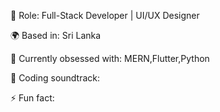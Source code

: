 💼 Role:  Full-Stack Developer | UI/UX Designer

🌍 Based in: Sri Lanka

🧠 Currently obsessed with: MERN,Flutter,Python

🎵 Coding soundtrack: 

⚡ Fun fact: 

<!---
AnushaniiD/AnushaniiD is a ✨ special ✨ repository because its `README.md` (this file) appears on your GitHub profile.
You can click the Preview link to take a look at your changes.
--->
